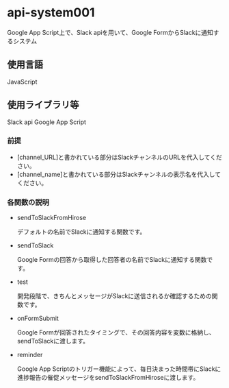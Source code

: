 # api-system001
Google App Script上で、Slack apiを用いて、Google FormからSlackに通知するシステム
## 使用言語
JavaScript
## 使用ライブラリ等
Slack api
Google App Script
### 前提
- [channel_URL]と書かれている部分はSlackチャンネルのURLを代入してください。
- [channel_name]と書かれている部分はSlackチャンネルの表示名を代入してください。
### 各関数の説明
- sendToSlackFromHirose

    デフォルトの名前でSlackに通知する関数です。
- sendToSlack

    Google Formの回答から取得した回答者の名前でSlackに通知する関数です。
- test

    開発段階で、きちんとメッセージがSlackに送信されるか確認するための関数です。
- onFormSubmit

    Google Formが回答されたタイミングで、その回答内容を変数に格納し、sendToSlackに渡します。
- reminder

    Google App Scriptのトリガー機能によって、毎日決まった時間帯にSlackに進捗報告の催促メッセージをsendToSlackFromHiroseに渡します。